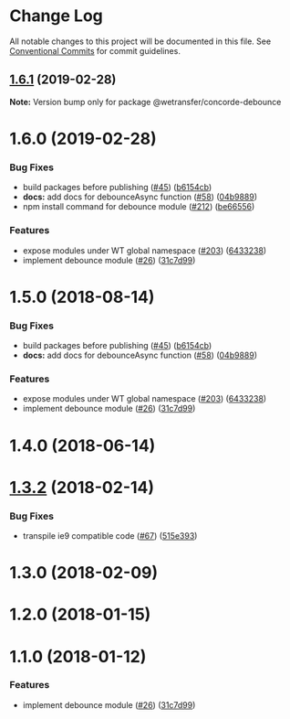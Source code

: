 # Change Log

All notable changes to this project will be documented in this file.
See [Conventional Commits](https://conventionalcommits.org) for commit guidelines.

## [1.6.1](https://github.com/WeTransfer/concorde.js/compare/@wetransfer/concorde-debounce@1.6.0...@wetransfer/concorde-debounce@1.6.1) (2019-02-28)

**Note:** Version bump only for package @wetransfer/concorde-debounce





# 1.6.0 (2019-02-28)


### Bug Fixes

* build packages before publishing ([#45](https://github.com/WeTransfer/concorde.js/issues/45)) ([b6154cb](https://github.com/WeTransfer/concorde.js/commit/b6154cb))
* **docs:** add docs for debounceAsync function ([#58](https://github.com/WeTransfer/concorde.js/issues/58)) ([04b9889](https://github.com/WeTransfer/concorde.js/commit/04b9889))
* npm install command for debounce module ([#212](https://github.com/WeTransfer/concorde.js/issues/212)) ([be66556](https://github.com/WeTransfer/concorde.js/commit/be66556))


### Features

* expose modules under WT global namespace ([#203](https://github.com/WeTransfer/concorde.js/issues/203)) ([6433238](https://github.com/WeTransfer/concorde.js/commit/6433238))
* implement debounce module ([#26](https://github.com/WeTransfer/concorde.js/issues/26)) ([31c7d99](https://github.com/WeTransfer/concorde.js/commit/31c7d99))





<a name="1.5.0"></a>
# 1.5.0 (2018-08-14)


### Bug Fixes

* build packages before publishing ([#45](https://github.com/WeTransfer/concorde.js/issues/45)) ([b6154cb](https://github.com/WeTransfer/concorde.js/commit/b6154cb))
* **docs:** add docs for debounceAsync function ([#58](https://github.com/WeTransfer/concorde.js/issues/58)) ([04b9889](https://github.com/WeTransfer/concorde.js/commit/04b9889))


### Features

* expose modules under WT global namespace ([#203](https://github.com/WeTransfer/concorde.js/issues/203)) ([6433238](https://github.com/WeTransfer/concorde.js/commit/6433238))
* implement debounce module ([#26](https://github.com/WeTransfer/concorde.js/issues/26)) ([31c7d99](https://github.com/WeTransfer/concorde.js/commit/31c7d99))




<a name="1.4.0"></a>
# 1.4.0 (2018-06-14)

<a name="1.3.2"></a>
# [1.3.2](https://github.com/WeTransfer/concorde.js/compare/@wetransfer/concorde-debounce@1.0.0...@wetransfer/concorde-debounce@1.3.2) (2018-02-14)

### Bug Fixes

* transpile ie9 compatible code ([#67](https://github.com/WeTransfer/concorde.js/pull/67)) ([515e393](https://github.com/WeTransfer/concorde.js/commit/515e393))

<a name="1.3.0"></a>
# 1.3.0 (2018-02-09)

<a name="1.2.0"></a>
# 1.2.0 (2018-01-15)

<a name="1.1.0"></a>
# 1.1.0 (2018-01-12)

### Features

* implement debounce module ([#26](https://github.com/WeTransfer/concorde.js/issues/26)) ([31c7d99](https://github.com/WeTransfer/concorde.js/commit/31c7d99))
